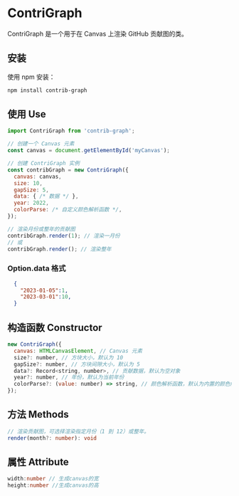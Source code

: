 # ContriGraph

ContriGraph 是一个用于在 Canvas 上渲染 GitHub 贡献图的类。

## 安装

使用 npm 安装：

```bash
npm install contrib-graph
```

## 使用 Use
``` javascript
import ContriGraph from 'contrib-graph';

// 创建一个 Canvas 元素
const canvas = document.getElementById('myCanvas');

// 创建 ContriGraph 实例
const contribGraph = new ContriGraph({
  canvas: canvas,
  size: 10,
  gapSize: 5,
  data: { /* 数据 */ },
  year: 2022,
  colorParse: /* 自定义颜色解析函数 */,
});

// 渲染月份或整年的贡献图
contribGraph.render(1); // 渲染一月份
// 或
contribGraph.render(); // 渲染整年
```

### Option.data 格式
``` json
  {
    "2023-01-05":1,
    "2023-03-01":10,
  }
```

## 构造函数 Constructor
``` javascript
new ContriGraph({
  canvas: HTMLCanvasElement, // Canvas 元素
  size?: number, // 方块大小，默认为 10
  gapSize?: number, // 方块间隙大小，默认为 5
  data?: Record<string, number>, // 贡献数据，默认为空对象
  year?: number, // 年份，默认为当前年份
  colorParse?: (value: number) => string, // 颜色解析函数，默认为内置的颜色解析函数
});
```

## 方法 Methods
``` typescript
// 渲染贡献图，可选择渲染指定月份（1 到 12）或整年。
render(month?: number): void
```

## 属性 Attribute
``` typescript
width:number // 生成canvas的宽
height:number //生成canvas的高
```

